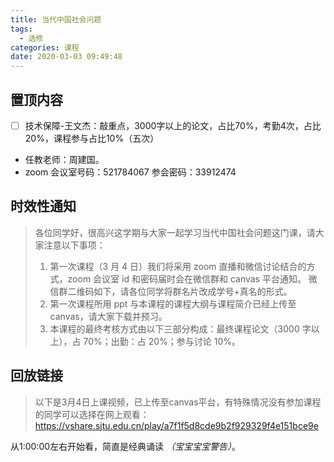 ```yaml
---
title: 当代中国社会问题
tags:
  - 选修
categories: 课程
date: 2020-03-03 09:49:48
---
```


## 置顶内容

- [ ] 技术保障-王文杰：敲重点，3000字以上的论文，占比70%，考勤4次，占比20%，课程参与占比10%（五次）
- 任教老师：周建国。
- zoom 会议室号码：521784067  参会密码：33912474

<!--more-->

## 时效性通知

> 各位同学好，很高兴这学期与大家一起学习当代中国社会问题这门课，请大家注意以下事项：
>
> 1. 第一次课程（3 月 4 日）我们将采用 zoom 直播和微信讨论结合的方式，zoom 会议室 id 和密码届时会在微信群和 canvas 平台通知。 微信群二维码如下，请各位同学将群名片改成学号+真名的形式。
> 2. 第一次课程所用 ppt 与本课程的课程大纲与课程简介已经上传至 canvas，请大家下载并预习。
> 3. 本课程的最终考核方式由以下三部分构成：最终课程论文（3000 字以上），占 70%；出勤：占 20%；参与讨论 10%。

## 回放链接

> 以下是3月4日上课视频，已上传至canvas平台，有特殊情况没有参加课程的同学可以选择在网上观看：<https://vshare.sjtu.edu.cn/play/a7f1f5d8cde9b2f929329f4e151bce9e>

从1:00:00左右开始看，简直是经典诵读 _（宝宝宝宝警告）_。
